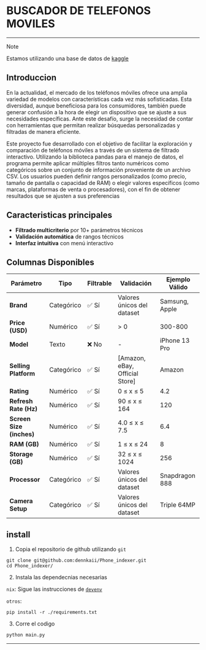 # BUSCADOR DE TELEFONOS MOVILES

---
>[!NOTE]
> Estamos utilizando una base de datos de [kaggle](https://www.kaggle.com/datasets/amansingh0000000/smartphones)

## Introduccion
En la actualidad, el mercado de los teléfonos móviles ofrece una amplia variedad de modelos con características cada vez más sofisticadas. Esta diversidad, aunque beneficiosa para los consumidores, también puede generar confusión a la hora de elegir un dispositivo que se ajuste a sus necesidades específicas. Ante este desafío, surge la necesidad de contar con herramientas que permitan realizar búsquedas personalizadas y filtradas de manera eficiente.

Este proyecto fue desarrollado con el objetivo de facilitar la exploración y comparación de teléfonos móviles a través de un sistema de filtrado interactivo. Utilizando la biblioteca pandas para el manejo de datos, el programa permite aplicar múltiples filtros tanto numéricos como categóricos sobre un conjunto de información proveniente de un archivo CSV. Los usuarios pueden definir rangos personalizados (como precio, tamaño de pantalla o capacidad de RAM) o elegir valores específicos (como marcas, plataformas de venta o procesadores), con el fin de obtener resultados que se ajusten a sus preferencias


## Caracteristicas principales

- **Filtrado multicriterio** por 10+ parámetros técnicos
- **Validación automática** de rangos técnicos
- **Interfaz intuitiva** con menú interactivo


## Columnas Disponibles

| Parámetro                | Tipo       | Filtrable | Validación                     | Ejemplo Válido |
| ------------------------ | ---------- | --------- | ------------------------------ | -------------- |
| **Brand**                | Categórico | ✅ Sí     | Valores únicos del dataset     | Samsung, Apple |
| **Price (USD)**          | Numérico   | ✅ Sí     | > 0                            | 300-800        |
| **Model**                | Texto      | ❌ No     | -                              | iPhone 13 Pro  |
| **Selling Platform**     | Categórico | ✅ Sí     | [Amazon, eBay, Official Store] | Amazon         |
| **Rating**               | Numérico   | ✅ Sí     | 0 ≤ x ≤ 5                      | 4.2            |
| **Refresh Rate (Hz)**    | Numérico   | ✅ Sí     | 90 ≤ x ≤ 164                   | 120            |
| **Screen Size (inches)** | Numérico   | ✅ Sí     | 4.0 ≤ x ≤ 7.5                  | 6.4            |
| **RAM (GB)**             | Numérico   | ✅ Sí     | 1 ≤ x ≤ 24                     | 8              |
| **Storage (GB)**         | Numérico   | ✅ Sí     | 32 ≤ x ≤ 1024                  | 256            |
| **Processor**            | Categórico | ✅ Sí     | Valores únicos del dataset     | Snapdragon 888 |
| **Camera Setup**         | Categórico | ✅ Sí     | Valores únicos del dataset     | Triple 64MP    |

## install

1. Copia el repositorio de github utilizando `git`
```
git clone git@github.com:dennkaii/Phone_indexer.git
cd Phone_indexer/
```
2. Instala las dependecnias necesarias

`nix`: Sigue las instrucciones de [`devenv`](https://devenv.sh/getting-started/)

`otros`:
```
pip install -r ./requirements.txt
```

3.  Corre el codigo
```python
python main.py
```
---
